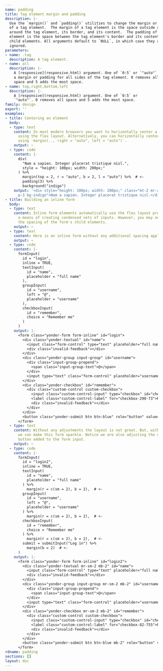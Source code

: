 ```yaml
---
name: padding
title: Tag element margin and padding
description: |-
  Use the `margin()` and `padding()` utilities to change the margin or padding
  of a tag element.  The margin of a tag element is the space outside and
  around the tag element, its border, and its content.  The padding of a tag
  element is the space between the tag element's border and its content or
  child elements. All arguments default to `NULL`, in which case they are
  ignored.
parameters:
- name: .tag
  description: A tag element.
- name: all
  description: |-
    A [responsive](responsive.html) argument. One of `0:5` or `"auto"` specifying
    a margin or padding for all sides of the tag element. 0 removes all
    space and 5 adds the most space.
- name: top,right,bottom,left
  description: |-
    A [responsive](responsive.html) argument. One of `0:5` or
    `"auto"`. 0 removes all space and 5 adds the most space.
family: design
export: ''
examples:
- title: Centering an element
  body:
  - type: text
    content: In most modern browsers you want to horizontally center a tag element
      using the flex layout. Alternatively, you can horizontally center an element
      using `margin(.., right = "auto", left = "auto")`.
    output: ~
  - type: code
    content: |-
      div(
        "Nam a sapien. Integer placerat tristique nisl.",
        style = "height: 100px; width: 200px;"
      ) %>%
        margin(top = 2, r = "auto", b = 2, l = "auto") %>%  # <-
        padding(3) %>%
        background("indigo")
    output: '<div style="height: 100px; width: 200px;" class="mt-2 mr-auto mb-2 ml-auto
      p-3 bg-indigo">Nam a sapien. Integer placerat tristique nisl.</div>'
- title: Building an inline form
  body:
  - type: text
    content: Inline form elements automatically use the flex layout providing you
      a means of creating condensed sets of inputs. However, you may need to adjust
      the spacing of the form's child elements.
    output: ~
  - type: text
    content: Here is an inline form without any additional spacing applied.
    output: ~
  - type: code
    content: |-
      formInput(
        id = "login",
        inline = TRUE,
        textInput(
          id = "name",
          placeholder = "full name"
        ),
        groupInput(
          id = "username",
          left = "@",
          placeholder = "username"
        ),
        checkboxInput(
          id = "remember",
          choice = "Remember me"
        )
      )
    output: |-
      <form class="yonder-form form-inline" id="login">
        <div class="yonder-textual" id="name">
          <input class="form-control" type="text" placeholder="full name"/>
          <div class="invalid-feedback"></div>
        </div>
        <div class="yonder-group input-group" id="username">
          <div class="input-group-prepend">
            <span class="input-group-text">@</span>
          </div>
          <input type="text" class="form-control" placeholder="username"/>
        </div>
        <div class="yonder-checkbox" id="remember">
          <div class="custom-control custom-checkbox">
            <input class="custom-control-input" type="checkbox" id="checkbox-290-73" name="remember" value="Remember me"/>
            <label class="custom-control-label" for="checkbox-290-73">Remember me</label>
            <div class="invalid-feedback"></div>
          </div>
        </div>
        <button class="yonder-submit btn btn-blue" role="button" value="Submit">Submit</button>
      </form>
  - type: text
    content: Without any adjustments the layout is not great. But, with some styling
      we can make this form sparkle. Notice we are also adjusting the default submit
      button added to the form input.
    output: ~
  - type: code
    content: |-
      formInput(
        id = "login2",
        inline = TRUE,
        textInput(
          id = "name",
          placeholder = "full name"
        ) %>%
          margin(r = c(sm = 2), b = 2),  # <-
        groupInput(
          id = "username",
          left = "@",
          placeholder = "username"
        ) %>%
          margin(r = c(sm = 2), b = 2),  # <-
        checkboxInput(
          id = "remember",
          choice = "Remember me"
        ) %>%
          margin(r = c(sm = 2), b = 2),  # <-
        submit = submitInput("Log in") %>%
          margin(b = 2)  # <-
      )
    output: |-
      <form class="yonder-form form-inline" id="login2">
        <div class="yonder-textual mr-sm-2 mb-2" id="name">
          <input class="form-control" type="text" placeholder="full name"/>
          <div class="invalid-feedback"></div>
        </div>
        <div class="yonder-group input-group mr-sm-2 mb-2" id="username">
          <div class="input-group-prepend">
            <span class="input-group-text">@</span>
          </div>
          <input type="text" class="form-control" placeholder="username"/>
        </div>
        <div class="yonder-checkbox mr-sm-2 mb-2" id="remember">
          <div class="custom-control custom-checkbox">
            <input class="custom-control-input" type="checkbox" id="checkbox-82-755" name="remember" value="Remember me"/>
            <label class="custom-control-label" for="checkbox-82-755">Remember me</label>
            <div class="invalid-feedback"></div>
          </div>
        </div>
        <button class="yonder-submit btn btn-blue mb-2" role="button" value="Log in">Log in</button>
      </form>
rdname: padding
sections: []
layout: doc
---
```

